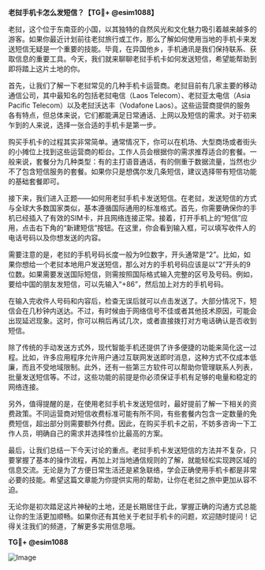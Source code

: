 **老挝手机卡怎么发短信？【TG💪+ @esim1088】**

老挝，这个位于东南亚的小国，以其独特的自然风光和文化魅力吸引着越来越多的游客。如果你最近计划前往老挝旅行或工作，那么了解如何使用当地的手机卡来发送短信无疑是一个重要的技能。毕竟，在异国他乡，手机通讯是我们保持联系、获取信息的重要工具。今天，我们就来聊聊老挝手机卡如何发送短信，希望能帮助到即将踏上这片土地的你。

首先，让我们了解一下老挝常见的几种手机卡运营商。老挝目前有几家主要的移动通信公司，其中最知名的包括老挝电信（Laos Telecom）、老挝亚太电信（Asia Pacific Telecom）以及老挝沃达丰（Vodafone Laos）。这些运营商提供的服务各有特点，但总体来说，它们都能满足日常通话、上网以及短信的需求。对于初来乍到的人来说，选择一张合适的手机卡是第一步。

购买手机卡的过程其实非常简单。通常情况下，你可以在机场、大型商场或者街头的小摊位上找到这些运营商的柜台。工作人员会根据你的需求推荐适合的套餐。一般来说，套餐分为几种类型：有的主打语音通话，有的侧重于数据流量，当然也少不了包含短信服务的套餐。如果你只是想偶尔发几条短信，建议选择带有短信功能的基础套餐即可。

接下来，我们进入正题——如何用老挝手机卡发送短信。在老挝，发送短信的方式与全球大多数国家类似，基本遵循国际通用的标准格式。首先，你需要确保你的手机已经插入了有效的SIM卡，并且网络连接正常。接着，打开手机上的“短信”应用，点击右下角的“新建短信”按钮。在这里，你会看到输入框，可以填写收件人的电话号码以及你想发送的内容。

需要注意的是，老挝的手机号码长度一般为9位数字，开头通常是“2”。比如，如果你想给一个老挝本地用户发送短信，那么对方的手机号码应该是以“2”开头的9位数。如果需要发送国际短信，则需按照国际格式输入完整的区号及号码。例如，要给中国的朋友发短信，可以先输入“+86”，然后加上对方的手机号码。

在输入完收件人号码和内容后，检查无误后就可以点击发送了。大部分情况下，短信会在几秒钟内送达。不过，有时候由于网络信号不佳或者其他技术原因，可能会出现延迟现象。这时，你可以稍后再试几次，或者直接拨打对方电话确认是否收到短信。

除了传统的手动发送方式外，现代智能手机还提供了许多便捷的功能来简化这一过程。比如，许多应用程序允许用户通过互联网发送即时消息，这种方式不仅成本低廉，而且不受地域限制。此外，还有一些第三方软件可以帮助你管理联系人列表，批量发送短信等。不过，这些功能的前提是你必须保证手机有足够的电量和稳定的网络连接。

另外，值得提醒的是，在使用老挝手机卡发送短信时，最好提前了解一下相关的资费政策。不同运营商对短信收费标准可能有所不同，有些套餐内包含一定数量的免费短信，超出部分则需要额外付费。因此，在购买手机卡之前，不妨多咨询一下工作人员，明确自己的需求并选择性价比最高的方案。

最后，让我们总结一下今天讨论的重点。老挝手机卡发送短信的方法并不复杂，只要掌握了基本的操作流程，再加上对当地通信规则的了解，就能轻松实现跨区域的信息交流。无论是为了方便日常生活还是紧急联络，学会正确使用手机卡都是非常必要的技能。希望这篇文章能为你提供实用的帮助，让你在老挝之旅中更加从容不迫。

无论你是初次踏足这片神秘的土地，还是长期居住于此，掌握正确的沟通方式总能让你的生活更加顺畅。如果你还有其他关于老挝手机卡的问题，欢迎随时提问！记得关注我们的频道，了解更多实用信息哦。

**TG💪+ @esim1088**

![Image](https://i.postimg.cc/4NQfJmqS/Snipaste-2025-05-13-00-14-12.png)